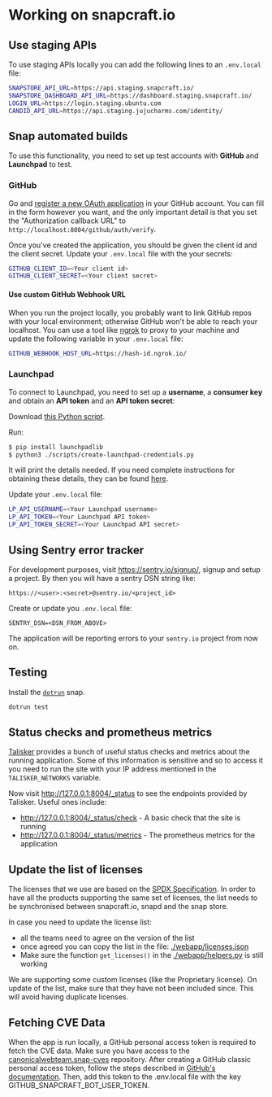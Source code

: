 
# Working on snapcraft.io

## Use staging APIs

To use staging APIs locally you can add the following lines to an `.env.local` file:

```bash
SNAPSTORE_API_URL=https://api.staging.snapcraft.io/
SNAPSTORE_DASHBOARD_API_URL=https://dashboard.staging.snapcraft.io/
LOGIN_URL=https://login.staging.ubuntu.com
CANDID_API_URL=https://api.staging.jujucharms.com/identity/
```

## Snap automated builds

To use this functionality, you need to set up test accounts with **GitHub** and **Launchpad** to test.

### GitHub

Go and [register a new OAuth application](https://github.com/settings/applications/new) in your GitHub account. You can fill in the form however you want, and the only important detail is that you set the "Authorization callback URL" to `http://localhost:8004/github/auth/verify`.

Once you've created the application, you should be given the client id and the client secret. Update your `.env.local` file with the your secrets:

```bash
GITHUB_CLIENT_ID=<Your client id>
GITHUB_CLIENT_SECRET=<Your client secret>
```

#### Use custom GitHub Webhook URL

When you run the project locally, you probably want to link GitHub repos with your local environment; otherwise GitHub won't be able to reach your localhost. You can use a tool like [ngrok](https://ngrok.com/) to proxy to your machine and update the following variable in your `.env.local` file:

```bash
GITHUB_WEBHOOK_HOST_URL=https://hash-id.ngrok.io/
```

### Launchpad

To connect to Launchpad, you need to set up a **username**, a **consumer key** and obtain an **API token** and an **API token secret**:

Download [this Python script](https://github.com/canonical-web-and-design/build.snapcraft.io/blob/master/scripts/create-launchpad-credentials).

Run:

```bash
$ pip install launchpadlib
$ python3 ./scripts/create-launchpad-credentials.py
```

It will print the details needed. If you need complete instructions for obtaining these details, they can be found [here](https://help.launchpad.net/API/SigningRequests).

Update your `.env.local` file:

```bash
LP_API_USERNAME=<Your Launchpad username>
LP_API_TOKEN=<Your Launchpad API token>
LP_API_TOKEN_SECRET=<Your Launchpad API secret>
```

## Using Sentry error tracker

For development purposes, visit https://sentry.io/signup/, signup and setup a project. By then you will have a sentry DSN string like:

```
https://<user>:<secret>@sentry.io/<project_id>
```

Create or update you `.env.local` file:

```
SENTRY_DSN=<DSN_FROM_ABOVE>
```

The application will be reporting errors to your `sentry.io` project from now on.

## Testing

Install the [`dotrun`](https://snapcraft.io/dotrun) snap.

``` bash
dotrun test
```

## Status checks and prometheus metrics

[Talisker](https://talisker.readthedocs.io/en/latest/) provides a bunch of useful status checks and metrics about the running application. Some of this information is sensitive and so to access it you need to run the site with your IP address mentioned in the `TALISKER_NETWORKS` variable.

Now visit http://127.0.0.1:8004/_status to see the endpoints provided by Talisker. Useful ones include:

- http://127.0.0.1:8004/_status/check - A basic check that the site is running
- http://127.0.0.1:8004/_status/metrics - The prometheus metrics for the application

## Update the list of licenses

The licenses that we use are based on the [SPDX Specification](https://spdx.github.io/license-list-data/). In order to have all the products supporting the same set of licenses, the list needs to be synchronised between snapcraft.io, snapd and the snap store.

In case you need to update the license list:
- all the teams need to agree on the version of the list
- once agreed you can copy the list in the file: [./webapp/licenses.json](./webapp/licenses.json)
- Make sure the function `get_licenses()` in the [./webapp/helpers.py](./webapp/helpers.py) is still working

We are supporting some custom licenses (like the Proprietary license). On update of the list, make sure that they have not been included since. This will avoid having duplicate licenses.


## Fetching CVE Data
When the app is run locally, a GitHub personal access token is required to fetch the CVE data. Make sure you have access to the [canonicalwebteam.snap-cves](https://github.com/canonical/canonicalwebteam.snap-cves) repository. After creating a GitHub classic personal access token, follow the steps described in [GitHub's documentation](https://docs.github.com/en/authentication/keeping-your-account-and-data-secure/managing-your-personal-access-tokens#personal-access-tokens-classic).
Then, add this token to the .env.local file with the key GITHUB_SNAPCRAFT_BOT_USER_TOKEN.